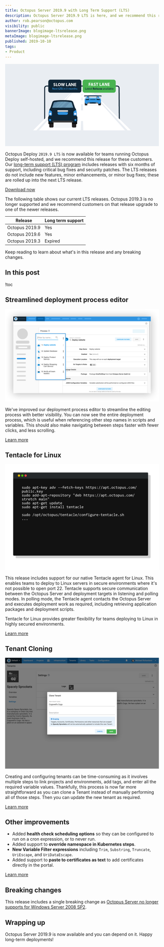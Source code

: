 ```yaml
---
title: Octopus Server 2019.9 with Long Term Support (LTS)
description: Octopus Server 2019.9 LTS is here, and we recommend this release for self-hosted customers. This release includes our streamlined deployment process editor, Tentacle for Linux, Tenant cloning, and more.
author: rob.pearson@octopus.com
visibility: public
bannerImage: blogimage-ltsrelease.png
metaImage: blogimage-ltsrelease.png
published: 2019-10-10
tags:
- Product
---
```


![Cars on slow lane and fast lane](blogimage-ltsrelease.png)

Octopus Deploy `2019.9 LTS` is now available for teams running Octopus Deploy self-hosted, and we recommend this release for these customers. Our [long-term support (LTS) program](https://octopus.com/docs/administration/upgrading/long-term-support) includes releases with six months of support, including critical bug fixes and security patches. The LTS releases do not include new features, minor enhancements, or minor bug fixes; these are rolled up into the next LTS release.

<a href="https://octopus.com/downloads" class="btn btn-primary btn-lg">Download now</a>

The following table shows our current LTS releases. Octopus 2019.3 is no longer supported and we recommend customers on that release upgrade to one of the newer releases.

| Release               | Long term support           |
| --------------------- | --------------------------- |
| Octopus 2019.9        | Yes                         |
| Octopus 2019.6        | Yes                         |
| Octopus 2019.3        | Expired                     |

Keep reading to learn about what's in this release and any breaking changes.

<h2>In this post </h2>

!toc

## Streamlined deployment process editor

![Streamlined deployment process editor](streamlined-deploy-process-editor.png "width=600")

We've improved our deployment process editor to streamline the editing process with better visibility. You can now see the entire deployment process, which is useful when referencing other step names in scripts and variables. This should also make navigating between steps faster with fewer clicks, and less scrolling.

[Learn more](https://github.com/OctopusDeploy/Issues/issues/5804)

## Tentacle for Linux

![Tentacle for Linux configuration](linux-tentacle.png "width=600")

This release includes support for our native Tentacle agent for Linux. This enables teams to deploy to Linux servers in secure environments where it's not possible to open port 22. Tentacle supports secure communication between the Octopus Server and deployment targets in listening and polling modes. In polling mode, the Tentacle agent contacts the Octopus Server and executes deployment work as required, including retrieving application packages and deployment scripts.

Tentacle for Linux provides greater flexibility for teams deploying to Linux in highly secured environments.

[Learn more](https://octopus.com/docs/infrastructure/deployment-targets/linux/tentacle)

## Tenant Cloning

![Cloning a Tenant](tenant-clone.png "width=600")

Creating and configuring tenants can be time-consuming as it involves multiple steps to link projects and environments, add tags, and enter all the required variable values. Thankfully, this process is now far more straightforward as you can clone a Tenant instead of manually performing all of those steps. Then you can update the new tenant as required.

[Learn more](https://github.com/OctopusDeploy/Issues/issues/5727)

## Other improvements

* Added **health check scheduling options** so they can be configured to run on a cron expression, or to never run.
* Added support to **override namespace in Kubernetes steps**.
* **New Variable Filter expressions** including `Trim`, `Substring`, `Truncate`, `UriEscape`, and `UriDataEscape`.
* Added support to **paste to certificates as text** to add certificates directly in the portal.

[Learn more](https://octopus.com/blog/octopus-release-2019.8)

## Breaking changes

This release includes a single breaking change as [Octopus Server no longer supports for Windows Server 2008 SP2](https://octopus.com/blog/windows-server-2008-eol-hello-linux).

## Wrapping up

Octopus Server 2019.9 is now available and you can depend on it. Happy long-term deployments!
